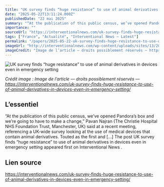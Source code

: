 ```yaml
---
title: "UK survey finds “huge resistance” to use of animal derivatives in devices even in emergency setting"
date: "2025-05-22T13:11:24.000Z"
publishedDate: "22 mai 2025"
summary: "“At the publication of this public census, we’ve opened Pandora’s box and we’re going to have to make a change,” Pavan Najran (The Christie Hospital NHS Foundation Trust, Manchester, UK) said at a recent meeting, referencing a UK-wide survey looking at the use of medical devices that contain animal derivatives. Touted as the first and [&#8230;] The post UK survey finds “huge resistance” to use of animal derivatives in devices even in emergency setting appeared first on Interventional News ."
importance: ""
sourceUrl: "https://interventionalnews.com/uk-survey-finds-huge-resistance-to-use-of-animal-derivatives-in-devices-even-in-emergency-setting/"
tags: ["France", "Actualité", "Interventional News — Latest"]
permalink: "/papers/2025-05-22-uk-survey-finds-huge-resistance-to-use-of-animal-derivatives-in-devices-even-in-emergency-setting"
imageUrl: "http://interventionalnews.com/wp-content/uploads/sites/13/2025/05/anna-storsul-ZebRvpgrd9g-unsplash-scaled.jpg"
imageCredit: "Image de l’article — droits possiblement réservés — https://interventionalnews.com/uk-survey-finds-huge-resistance-to-use-of-animal-derivatives-in-devices-even-in-emergency-setting/"
---
```


![UK survey finds “huge resistance” to use of animal derivatives in devices even in emergency setting](http://interventionalnews.com/wp-content/uploads/sites/13/2025/05/anna-storsul-ZebRvpgrd9g-unsplash-scaled.jpg)

*Crédit image : Image de l’article — droits possiblement réservés — https://interventionalnews.com/uk-survey-finds-huge-resistance-to-use-of-animal-derivatives-in-devices-even-in-emergency-setting/*

## L’essentiel

“At the publication of this public census, we’ve opened Pandora’s box and we’re going to have to make a change,” Pavan Najran (The Christie Hospital NHS Foundation Trust, Manchester, UK) said at a recent meeting, referencing a UK-wide survey looking at the use of medical devices that contain animal derivatives. Touted as the first and [&#8230;] The post UK survey finds “huge resistance” to use of animal derivatives in devices even in emergency setting appeared first on Interventional News .

## Lien source

https://interventionalnews.com/uk-survey-finds-huge-resistance-to-use-of-animal-derivatives-in-devices-even-in-emergency-setting/
